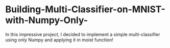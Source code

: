 # Building-Multi-Classifier-on-MNIST-with-Numpy-Only-
In this impressive project, I decided to implement a simple multi-classifier using only Numpy and applying it in moist function!
